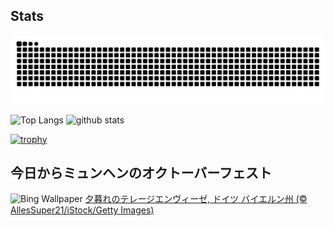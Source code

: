 ## Stats
<picture>
  <source media="(prefers-color-scheme: dark)" srcset="https://raw.githubusercontent.com/ba230t/ba230t/output/github-contribution-grid-snake-dark.svg">
  <source media="(prefers-color-scheme: light)" srcset="https://raw.githubusercontent.com/ba230t/ba230t/output/github-contribution-grid-snake.svg">
  <img alt="github contribution grid snake animation" src="https://raw.githubusercontent.com/ba230t/ba230t/output/github-contribution-grid-snake.svg">
</picture>

<p align="left">
  <img alt="Top Langs" height="150px" src="https://github-readme-stats.vercel.app/api/top-langs/?username=ba230t&layout=compact&theme=transparent" />
  <img alt="github stats" height="150px" src="https://github-readme-stats.vercel.app/api?username=ba230t&theme=transparent" />
</p>

[![trophy](https://github-profile-trophy.vercel.app/?username=ba230t&theme=transparent&column=7)](https://github.com/ryo-ma/github-profile-trophy)


<!-- Bing Wallpaper Start -->
## 今日からミュンヘンのオクトーバーフェスト
![Bing Wallpaper](https://www.bing.com/th?id=OHR.MunichBeerfest_JA-JP0799044795_1920x1080.jpg&rf=LaDigue_1920x1080.jpg&pid=hp)
[夕暮れのテレージエンヴィーゼ, ドイツ バイエルン州 (© AllesSuper21/iStock/Getty Images)](https://www.bing.com/search?q=%E3%83%86%E3%83%AC%E3%83%BC%E3%82%B8%E3%82%A8%E3%83%B3%E3%83%B4%E3%82%A3%E3%83%BC%E3%82%BC&form=hpcapt&filters=HpDate%3a%2220240920_1500%22)
<!-- Bing Wallpaper End -->
